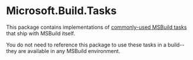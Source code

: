 # Microsoft.Build.Tasks

This package contains implementations of [commonly-used MSBuild
tasks](https://docs.microsoft.com/visualstudio/msbuild/msbuild-task-reference)
that ship with MSBuild itself.

You do not need to reference this package to use these tasks in a build--they
are available in any MSBuild environment.
